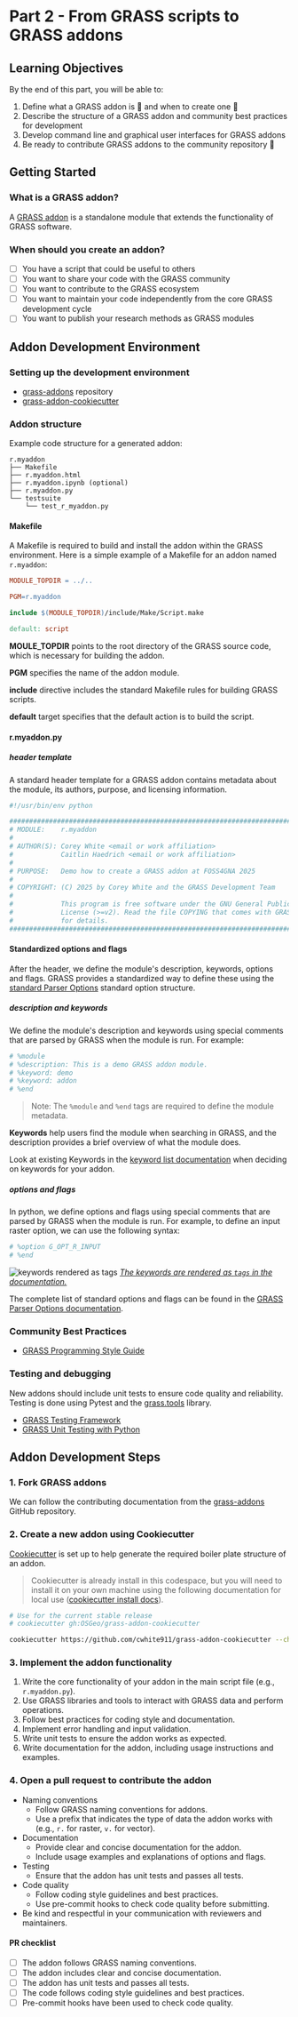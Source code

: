 [grass-addons]: https://github.com/OSGeo/grass-addons
[gunittest_testing]: https://grass.osgeo.org/grass85/manuals/libpython/gunittest_testing.html#
[grass_parser]: https://grass.osgeo.org/grass85/manuals/parser_standard_options.html
[grass_style_guide]: https://grass.osgeo.org/grass85/manuals/style_guide.html
[grass_keywords]: https://grass.osgeo.org/grass-devel/manuals/keywords.html
[grass_tools]: https://grass.osgeo.org/grass-devel/manuals/libpython/grass.tools.html
[contributing]: https://github.com/OSGeo/grass-addons/blob/grass8/CONTRIBUTING.md
[cookiecutter]: https://cookiecutter.readthedocs.io/en/stable/
[cookiecutter_install]: https://cookiecutter.readthedocs.io/en/stable/installation.html#install-cookiecutter
[grass-addon-cookiecutter]: https://github.com/OSGeo/grass-addon-cookiecutter

# Part 2 - From GRASS scripts to GRASS addons

## Learning Objectives

By the end of this part, you will be able to:

1. Define what a GRASS addon is :green_heart: and when to create one :green_heart:
2. Describe the structure of a GRASS addon and community best practices for development
3. Develop command line and graphical user interfaces for GRASS addons
4. Be ready to contribute GRASS addons to the community repository :green_heart:

## Getting Started

### What is a GRASS addon?

A [GRASS addon][grass-addons] is a standalone module that extends the
functionality of GRASS software.

### When should you create an addon?

- [ ] You have a script that could be useful to others
- [ ] You want to share your code with the GRASS community
- [ ] You want to contribute to the GRASS ecosystem
- [ ] You want to maintain your code independently
from the core GRASS development cycle
- [ ] You want to publish your research methods as GRASS modules

## Addon Development Environment

### Setting up the development environment

- [grass-addons][grass-addons] repository
- [grass-addon-cookiecutter][grass-addon-cookiecutter]

### Addon structure

Example code structure for a generated addon:

```text
r.myaddon
├── Makefile
├── r.myaddon.html
├── r.myaddon.ipynb (optional)
├── r.myaddon.py
└── testsuite
    └── test_r_myaddon.py

```

#### Makefile

A Makefile is required to build and install the addon within the GRASS environment.
Here is a simple example of a Makefile for an addon named `r.myaddon`:

```makefile
MODULE_TOPDIR = ../..

PGM=r.myaddon

include $(MODULE_TOPDIR)/include/Make/Script.make

default: script
```

**MOULE_TOPDIR**
  points to the root directory of the GRASS source code, which is necessary for
  building the addon.

**PGM**
  specifies the name of the addon module.
  
**include**
  directive includes the standard Makefile rules for building GRASS scripts.

**default**
target specifies that the default action is to build the script.

#### r.myaddon.py

##### header template

A standard header template for a GRASS addon contains metadata about the module,
its authors, purpose, and licensing information.

```python
#!/usr/bin/env python

##############################################################################
# MODULE:    r.myaddon
#
# AUTHOR(S): Corey White <email or work affiliation>
#            Caitlin Haedrich <email or work affiliation>
#
# PURPOSE:   Demo how to create a GRASS addon at FOSS4GNA 2025
#
# COPYRIGHT: (C) 2025 by Corey White and the GRASS Development Team
#
#            This program is free software under the GNU General Public
#            License (>=v2). Read the file COPYING that comes with GRASS
#            for details.
##############################################################################
```

#### Standardized options and flags

After the header, we define the module's description, keywords, options and flags.
GRASS provides a standardized way to define these using the
[standard Parser Options][grass_parser] standard option structure.

##### description and keywords

We define the module's description and keywords using special comments that are
parsed by GRASS when the module is run. For example:

```python
# %module
# %description: This is a demo GRASS addon module.
# %keyword: demo
# %keyword: addon
# %end
```

> Note: The `%module` and `%end` tags are required to define the module
metadata.

**Keywords**
  help users find the module when searching in GRASS, and the
  description provides a brief overview of what the module does.

Look at existing Keywords in the
[keyword list documentation][grass_keywords]
when deciding on keywords for your addon.

##### options and flags

In python, we define options and flags using special comments that are parsed
by GRASS when the module is run. For example, to define an input raster option, we
can use the following syntax:

```python
# %option G_OPT_R_INPUT
# %end
```

![keywords rendered as tags](../assets/keywords.png)
[*The keywords are rendered as `tags` in the documentation.*](https://grass.osgeo.org/grass85/manuals/r.basins.fill.html)

The complete list of standard options and flags can be found in the
[GRASS Parser Options documentation][grass_parser].

### Community Best Practices

- [GRASS Programming Style Guide][grass_style_guide]

### Testing and debugging

New addons should include unit tests to ensure code quality and reliability.
Testing is done using Pytest and the [grass.tools][grass_tools] library.

- [GRASS Testing Framework][gunittest_testing]
- [GRASS Unit Testing with Python](https://github.com/OSGeo/grass-addons/blob/grass8/doc/development/submitting/UNIT_TESTS.md)

## Addon Development Steps

### 1. Fork GRASS addons

We can follow the contributing documentation from the [grass-addons][contributing]
GitHub repository.

### 2. Create a new addon using Cookiecutter

[Cookiecutter][cookiecutter] is set up to help generate the required boiler
plate structure of an addon.

> Cookiecutter is already install in this codespace, but you will need to
install it on your own machine using the following documentation for local
use ([cookiecutter install docs][cookiecutter_install]).

```bash
# Use for the current stable release
# cookiecutter gh:OSGeo/grass-addon-cookiecutter

cookiecutter https://github.com/cwhite911/grass-addon-cookiecutter --checkout grass-tools
```

### 3. Implement the addon functionality

1. Write the core functionality of your addon in the main script file
   (e.g., `r.myaddon.py`).
2. Use GRASS libraries and tools to interact with GRASS data and perform
   operations.
3. Follow best practices for coding style and documentation.
4. Implement error handling and input validation.
5. Write unit tests to ensure the addon works as expected.
6. Write documentation for the addon, including usage instructions and examples.

### 4. Open a pull request to contribute the addon

- Naming conventions
  - Follow GRASS naming conventions for addons.
  - Use a prefix that indicates the type of data the addon works with
    (e.g., `r.` for raster, `v.` for vector).
- Documentation
  - Provide clear and concise documentation for the addon.
  - Include usage examples and explanations of options and flags.
- Testing
  - Ensure that the addon has unit tests and passes all tests.
- Code quality
  - Follow coding style guidelines and best practices.
  - Use pre-commit hooks to check code quality before submitting.
- Be kind and respectful in your communication with reviewers and maintainers.

#### PR checklist

- [ ] The addon follows GRASS naming conventions.
- [ ] The addon includes clear and concise documentation.
- [ ] The addon has unit tests and passes all tests.
- [ ] The code follows coding style guidelines and best practices.
- [ ] Pre-commit hooks have been used to check code quality.
